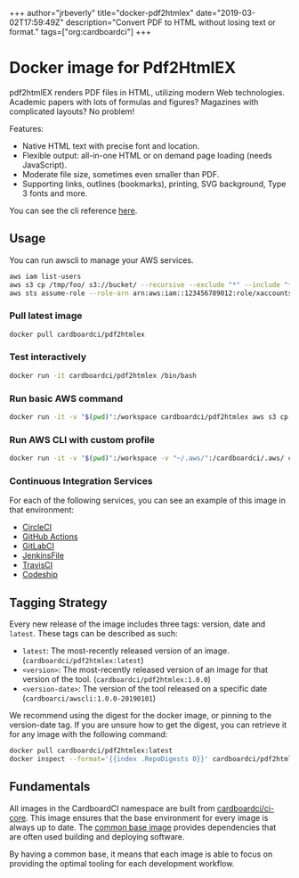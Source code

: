 +++
author="jrbeverly"
title="docker-pdf2htmlex"
date="2019-03-02T17:59:49Z"
description="Convert PDF to HTML without losing text or format."
tags=["org:cardboardci"]
+++

# Docker image for Pdf2HtmlEX

pdf2htmlEX renders PDF files in HTML, utilizing modern Web technologies. Academic papers with lots of formulas and figures? Magazines with complicated layouts? No problem!

Features:

* Native HTML text with precise font and location.
* Flexible output: all-in-one HTML or on demand page loading (needs JavaScript).
* Moderate file size, sometimes even smaller than PDF.
* Supporting links, outlines (bookmarks), printing, SVG background, Type 3 fonts and more.

You can see the cli reference [here](https://github.com/coolwanglu/pdf2htmlEX).

## Usage

You can run awscli to manage your AWS services.

```bash
aws iam list-users
aws s3 cp /tmp/foo/ s3://bucket/ --recursive --exclude "*" --include "*.jpg"
aws sts assume-role --role-arn arn:aws:iam::123456789012:role/xaccounts3access --role-session-name s3-access-example
```

### Pull latest image

```bash
docker pull cardboardci/pdf2htmlex
```

### Test interactively

```bash
docker run -it cardboardci/pdf2htmlex /bin/bash
```

### Run basic AWS command

```bash
docker run -it -v "$(pwd)":/workspace cardboardci/pdf2htmlex aws s3 cp file.txt s3://bucket/file.txt
```

### Run AWS CLI with custom profile

```bash
docker run -it -v "$(pwd)":/workspace -v "~/.aws/":/cardboardci/.aws/ cardboardci/pdf2htmlex aws s3 cp file.txt s3://bucket/file.txt
```

### Continuous Integration Services

For each of the following services, you can see an example of this image in that environment:

* [CircleCI](usages/circleci)
* [GitHub Actions](usages/github)
* [GitLabCI](usages/gitlabci)
* [JenkinsFile](usages/jenkins)
* [TravisCI](usages/travisci)
* [Codeship](usages/codeship)

## Tagging Strategy

Every new release of the image includes three tags: version, date and `latest`. These tags can be described as such:

* `latest`: The most-recently released version of an image. (`cardboardci/pdf2htmlex:latest`)
* `<version>`: The most-recently released version of an image for that version of the tool. (`cardboardci/pdf2htmlex:1.0.0`)
* `<version-date>`: The version of the tool released on a specific date (`cardboarci/awscli:1.0.0-20190101`)

We recommend using the digest for the docker image, or pinning to the version-date tag. If you are unsure how to get the digest, you can retrieve it for any image with the following command:

```bash
docker pull cardboardci/pdf2htmlex:latest
docker inspect --format='{{index .RepoDigests 0}}' cardboardci/pdf2htmlex:latest
```

## Fundamentals

All images in the CardboardCI namespace are built from [cardboardci/ci-core](https://hub.docker.com/r/cardboardci/ci-core). This image ensures that the base environment for every image is always up to date. The [common base image](https://cardboardci.jrbeverly.dev/core/) provides dependencies that are often used building and deploying software.

By having a common base, it means that each image is able to focus on providing the optimal tooling for each development workflow.
